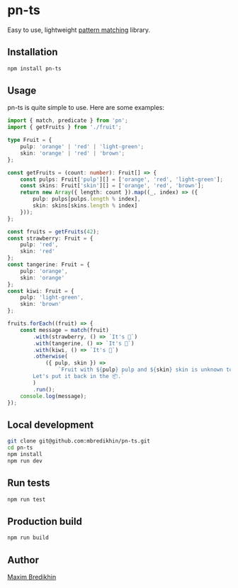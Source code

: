 # pn-ts

Easy to use, lightweight [pattern matching](https://en.wikipedia.org/wiki/Pattern_matching) library.

## Installation

```bash
npm install pn-ts
```

## Usage

pn-ts is quite simple to use. Here are some examples:

```typescript
import { match, predicate } from 'pn';
import { getFruits } from './fruit';

type Fruit = {
	pulp: 'orange' | 'red' | 'light-green';
	skin: 'orange' | 'red' | 'brown';
};

const getFruits = (count: number): Fruit[] => {
	const pulps: Fruit['pulp'][] = ['orange', 'red', 'light-green'];
	const skins: Fruit['skin'][] = ['orange', 'red', 'brown'];
	return new Array({ length: count }).map((_, index) => ({
		pulp: pulps[pulps.length % index],
		skin: skins[skins.length % index]
	}));
};

const fruits = getFruits(42);
const strawberry: Fruit = {
	pulp: 'red',
	skin: 'red'
};
const tangerine: Fruit = {
	pulp: 'orange',
	skin: 'orange'
};
const kiwi: Fruit = {
	pulp: 'light-green',
	skin: 'brown'
};

fruits.forEach((fruit) => {
	const message = match(fruit)
		.with(strawberry, () => `It's 🍓`)
		.with(tangerine, () => `It's 🍊`)
		.with(kiwi, () => `It's 🥝`)
		.otherwise(
			({ pulp, skin }) =>
				`Fruit with ${pulp} pulp and ${skin} skin is unknown to us.
        Let's put it back in the 📦.`
		)
		.run();
	console.log(message);
});
```

## Local development

```bash
git clone git@github.com:mbredikhin/pn-ts.git
cd pn-ts
npm install
npm run dev
```

## Run tests

```bash
npm run test
```

## Production build

```bash
npm run build
```

## Author

[Maxim Bredikhin](https://github.com/mbredikhin)

